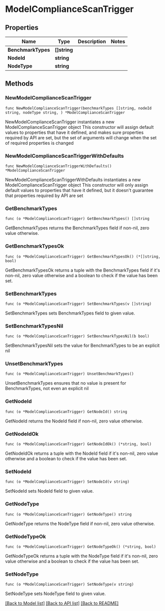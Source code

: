 # ModelComplianceScanTrigger

## Properties

Name | Type | Description | Notes
------------ | ------------- | ------------- | -------------
**BenchmarkTypes** | **[]string** |  | 
**NodeId** | **string** |  | 
**NodeType** | **string** |  | 

## Methods

### NewModelComplianceScanTrigger

`func NewModelComplianceScanTrigger(benchmarkTypes []string, nodeId string, nodeType string, ) *ModelComplianceScanTrigger`

NewModelComplianceScanTrigger instantiates a new ModelComplianceScanTrigger object
This constructor will assign default values to properties that have it defined,
and makes sure properties required by API are set, but the set of arguments
will change when the set of required properties is changed

### NewModelComplianceScanTriggerWithDefaults

`func NewModelComplianceScanTriggerWithDefaults() *ModelComplianceScanTrigger`

NewModelComplianceScanTriggerWithDefaults instantiates a new ModelComplianceScanTrigger object
This constructor will only assign default values to properties that have it defined,
but it doesn't guarantee that properties required by API are set

### GetBenchmarkTypes

`func (o *ModelComplianceScanTrigger) GetBenchmarkTypes() []string`

GetBenchmarkTypes returns the BenchmarkTypes field if non-nil, zero value otherwise.

### GetBenchmarkTypesOk

`func (o *ModelComplianceScanTrigger) GetBenchmarkTypesOk() (*[]string, bool)`

GetBenchmarkTypesOk returns a tuple with the BenchmarkTypes field if it's non-nil, zero value otherwise
and a boolean to check if the value has been set.

### SetBenchmarkTypes

`func (o *ModelComplianceScanTrigger) SetBenchmarkTypes(v []string)`

SetBenchmarkTypes sets BenchmarkTypes field to given value.


### SetBenchmarkTypesNil

`func (o *ModelComplianceScanTrigger) SetBenchmarkTypesNil(b bool)`

 SetBenchmarkTypesNil sets the value for BenchmarkTypes to be an explicit nil

### UnsetBenchmarkTypes
`func (o *ModelComplianceScanTrigger) UnsetBenchmarkTypes()`

UnsetBenchmarkTypes ensures that no value is present for BenchmarkTypes, not even an explicit nil
### GetNodeId

`func (o *ModelComplianceScanTrigger) GetNodeId() string`

GetNodeId returns the NodeId field if non-nil, zero value otherwise.

### GetNodeIdOk

`func (o *ModelComplianceScanTrigger) GetNodeIdOk() (*string, bool)`

GetNodeIdOk returns a tuple with the NodeId field if it's non-nil, zero value otherwise
and a boolean to check if the value has been set.

### SetNodeId

`func (o *ModelComplianceScanTrigger) SetNodeId(v string)`

SetNodeId sets NodeId field to given value.


### GetNodeType

`func (o *ModelComplianceScanTrigger) GetNodeType() string`

GetNodeType returns the NodeType field if non-nil, zero value otherwise.

### GetNodeTypeOk

`func (o *ModelComplianceScanTrigger) GetNodeTypeOk() (*string, bool)`

GetNodeTypeOk returns a tuple with the NodeType field if it's non-nil, zero value otherwise
and a boolean to check if the value has been set.

### SetNodeType

`func (o *ModelComplianceScanTrigger) SetNodeType(v string)`

SetNodeType sets NodeType field to given value.



[[Back to Model list]](../README.md#documentation-for-models) [[Back to API list]](../README.md#documentation-for-api-endpoints) [[Back to README]](../README.md)


